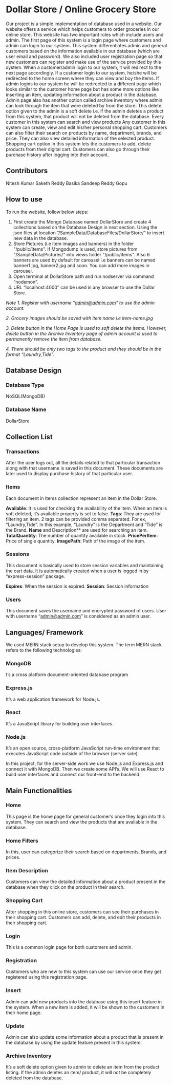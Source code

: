 # Dollar Store / Online Grocery Store

Our project is a simple implementation of database used in a website. Our website offers a service which helps customers to order groceries in our online store. This website has two important roles which include users and admin. The first page of this system is a login page where customers and admin can login to our system. This system differentiates admin and general customers based on the information available in our database (which are user email and password). We also included user registration page so that new customers can register and make use of the service provided by this system. When a customer/admin login to our system, it will redirect to the next page accordingly. If a customer login to our system, he/she will be redirected to the home screen where they can view and buy the items. If admin logins to our system he will be redirected to a different page which looks similar to the customer home page but has some more options like inserting an item, updating information about a product in the database. Admin page also has another option called archive inventory where admin can look through the item that were deleted by from the store. This delete option given to the admin is a soft delete i.e. if the admin deletes a product from this system, that product will not be deleted from the database. Every customer in this system can search and view products Any customer in this system can create, view and edit his/her personal shopping cart. Customers can also filter their search on products by name, department, brands, and price. They can also view detailed information of the selected product. Shopping cart option in this system lets the customers to add, delete products from their digital cart. Customers can also go through their purchase history after logging into their account.

## Contributors

Nitesh Kumar
Saketh Reddy Basika
Sandeep Reddy Gopu


## How to use

To run the website, follow below steps:
1.	First create the Mongo Database named DollarStore and create 4 collections based on the Database Design in next section. Using the json files at location “/SampleData/DatabaseFiles/DollarStore/” to insert new data in the database.
2.	Store Pictures (i.e item images and banners) in the folder "/public/items". If Mongodump is used, store pictures from "/SampleData/Pictures/" into views folder "/public/items". Also 6 banners are used by default for carousel i.e banners can be named banner1.jpg, banner2.jpg and soon. You can add more images in carousel.
3.	Open terminal at DollarStore path and run nodserver via command “nodemon”.
4.	URL “localhost:4000” can be used in any browser to use the Dollar Store.

*Note*
*1.	Register with username "admin@admin.com" to use the admin account.*

*2.	Grocery images should be saved with item name i.e item-name.jpg*

*3.	Delete button in the Home Page is used to soft delete the items. However, delete button in the Archive Inventory page of admin account is used to permanently remove the item from database.*

*4.	There should be only two tags to the product and they should be in the format “Laundry,Tide”.*

## Database Design

### Database Type
NoSQL(MongoDB) 

### Database Name
DollarStore

## Collection List

### Transactions
After the user logs out, all the details related to that particular transaction along with that username is saved in this document. These documents are later used to display purchase history of that particular user.

### Items
Each document in Items collection represent an item in the Dollar Store.

**Available**: It is used for checking the availability of the item. When an item is soft deleted, it’s available property is set to false.
**Tags**: They are used for filtering an item. 2 tags can be provided comma separated. For ex, “Laundry,Tide”. In this example, “Laundry” is the Department and “Tide” is the Brand.
**Name** and Description** are used for searching an item.
**TotalQuantity**: The number of quantity available in stock.
**PricePerItem**: Price of single quantity.
**ImagePath**: Path of the image of the item.

### Sessions
This document is basically used to store session variables and maintaining the cart data. It is automatically created when a user is logged in by “express-session” package.

**Expires**: When the session is expired.
**Session**: Session information

### Users
This document saves the username and encrypted password of users. User with username “admin@admin.com” is considered as an admin user.

## Languages/ Framework

We used MERN stack setup to develop this system. The term MERN stack refers to the following technologies: 

### MongoDB
t’s a cross platform document-oriented database program

### Express.js
It’s a web application framework for Node.js. 

### React
It’s a JavaScript library for building user interfaces.

### Node.js
It’s an open source, cross-platform JavaScript run-time environment that executes JavaScript code outside of the browser (server side).

In this project, for the server-side work we use Node.js and Express.js and connect it with MongoDB. Then we create some API’s. We will use React to build user interfaces and connect our front-end to the backend.

## Main Functionalities

### Home
This page is the home page for general customer’s once they login into this system. They can search and view the products that are available in the database.

### Home Filters
In this, user can categorize their search based on departments, Brands, and prices. 

### Item Description
Customers can view the detailed information about a product present in the database when they click on the product in their search.

### Shopping Cart
After shopping in this online store, customers can see their purchases in their shopping cart. Customers can add, delete, and edit their products in their shopping cart.

### Login
This is a common login page for both customers and admin.

### Registration
Customers who are new to this system can use our service once they get registered using this registration page. 

### Insert
Admin can add new products into the database using this insert feature in the system. When a new item is added, it will be shown to the customers in their home page.

### Update
Admin can also update some information about a product that is present in the database by using the update feature present in this system. 

### Archive Inventory
It’s a soft delete option given to admin to delete an item from the product listing. If the admin deletes an item/ product, it will not be completely deleted from the database.
